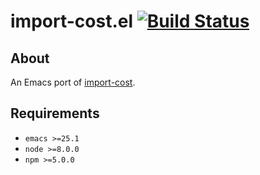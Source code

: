 # import-cost.el [![Build Status](https://travis-ci.org/madeleinedaly/import-cost.el.svg?branch=master)](https://travis-ci.org/madeleinedaly/import-cost.el)

## About

An Emacs port of [import-cost](https://github.com/wix/import-cost/tree/master/packages/vscode-import-cost).

## Requirements

- `emacs >=25.1`
- `node >=8.0.0`
- `npm >=5.0.0`
